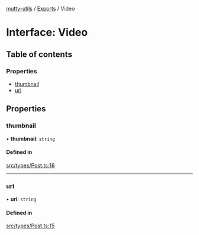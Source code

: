 [mutty-utils](../README.md) / [Exports](../modules.md) / Video

# Interface: Video

## Table of contents

### Properties

- [thumbnail](Video.md#thumbnail)
- [uri](Video.md#uri)

## Properties

### thumbnail

• **thumbnail**: `string`

#### Defined in

[src/types/Post.ts:16](https://github.com/jonlaing/mutty-utils/blob/f9c02d2/src/types/Post.ts#L16)

___

### uri

• **uri**: `string`

#### Defined in

[src/types/Post.ts:15](https://github.com/jonlaing/mutty-utils/blob/f9c02d2/src/types/Post.ts#L15)
